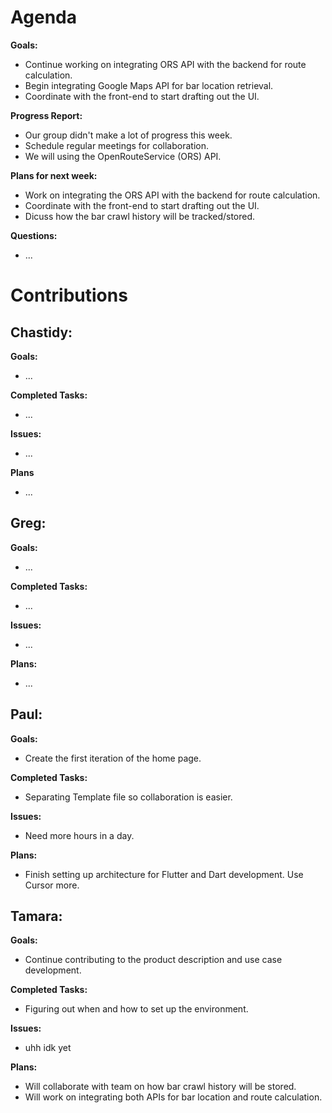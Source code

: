 # Agenda

**Goals:**
- Continue working on integrating ORS API with the backend for route calculation.
- Begin integrating Google Maps API for bar location retrieval.
- Coordinate with the front-end to start drafting out the UI.

**Progress Report:**
- Our group didn't make a lot of progress this week.
- Schedule regular meetings for collaboration.
- We will using the OpenRouteService (ORS) API.

**Plans for next week:**
- Work on integrating the ORS API with the backend for route calculation.
- Coordinate with the front-end to start drafting out the UI.
- Dicuss how the bar crawl history will be tracked/stored.

**Questions:**
- ...

# Contributions

## Chastidy: 
**Goals:**
- ...

**Completed Tasks:** 
- ...

**Issues:** 
- ...

**Plans** 
- ...

## Greg: 
**Goals:**
- ...

**Completed Tasks:**
- ...

**Issues:**
- ...

**Plans:**
- ...

## Paul: 
**Goals:**
- Create the first iteration of the home page.

**Completed Tasks:**
- Separating Template file so collaboration is easier.

**Issues:**
- Need more hours in a day.

**Plans:**
- Finish setting up architecture for Flutter and Dart development. Use Cursor more.

## Tamara:
**Goals:**
- Continue contributing to the product description and use case development.

**Completed Tasks:**
- Figuring out when and how to set up the environment.

**Issues:**
- uhh idk yet

**Plans:**
- Will collaborate with team on how bar crawl history will be stored.
- Will work on integrating both APIs for bar location and route calculation.
